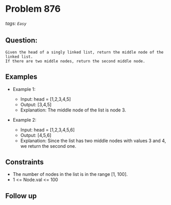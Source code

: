 # Problem 876
###### tags: `Easy`

## Question:
```
Given the head of a singly linked list, return the middle node of the linked list.
If there are two middle nodes, return the second middle node.
```

## Examples
* Example 1:
	* Input: head = [1,2,3,4,5]
	* Output: [3,4,5]
	* Explanation: The middle node of the list is node 3.

* Example 2:
	* Input: head = [1,2,3,4,5,6]
	* Output: [4,5,6]
	* Explanation: Since the list has two middle nodes with values 3 and 4, we return the second one.

## Constraints
* The number of nodes in the list is in the range [1, 100].
* 1 <= Node.val <= 100

## Follow up

